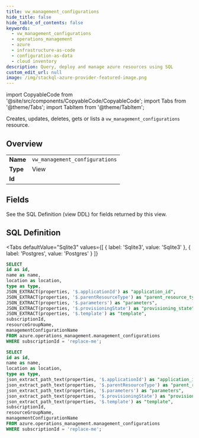 ```yaml
--- 
title: vw_management_configurations
hide_title: false
hide_table_of_contents: false
keywords:
  - vw_management_configurations
  - operations_management
  - azure
  - infrastructure-as-code
  - configuration-as-data
  - cloud inventory
description: Query, deploy and manage azure resources using SQL
custom_edit_url: null
image: /img/stackql-azure-provider-featured-image.png
---
```


import CopyableCode from '@site/src/components/CopyableCode/CopyableCode';
import Tabs from '@theme/Tabs';
import TabItem from '@theme/TabItem';

Creates, updates, deletes, gets or lists a <code>vw_management_configurations</code> resource.

## Overview
<table><tbody>
<tr><td><b>Name</b></td><td><code>vw_management_configurations</code></td></tr>
<tr><td><b>Type</b></td><td>View</td></tr>
<tr><td><b>Id</b></td><td><CopyableCode code="azure.operations_management.vw_management_configurations" /></td></tr>
</tbody></table>

## Fields

See the SQL Definition (view DDL) for fields returned by this view.

## SQL Definition

<Tabs
defaultValue="Sqlite3"
values={[
{ label: 'Sqlite3', value: 'Sqlite3' },
{ label: 'Postgres', value: 'Postgres' }
]}
>
<TabItem value="Sqlite3">

```sql
SELECT
id as id,
name as name,
location as location,
type as type,
JSON_EXTRACT(properties, '$.applicationId') as "application_id",
JSON_EXTRACT(properties, '$.parentResourceType') as "parent_resource_type",
JSON_EXTRACT(properties, '$.parameters') as "parameters",
JSON_EXTRACT(properties, '$.provisioningState') as "provisioning_state",
JSON_EXTRACT(properties, '$.template') as "template",
subscriptionId,
resourceGroupName,
managementConfigurationName
FROM azure.operations_management.management_configurations
WHERE subscriptionId = 'replace-me';
```

</TabItem>
<TabItem value="Postgres">

```sql
SELECT
id as id,
name as name,
location as location,
type as type,
json_extract_path_text(properties, '$.applicationId') as "application_id",
json_extract_path_text(properties, '$.parentResourceType') as "parent_resource_type",
json_extract_path_text(properties, '$.parameters') as "parameters",
json_extract_path_text(properties, '$.provisioningState') as "provisioning_state",
json_extract_path_text(properties, '$.template') as "template",
subscriptionId,
resourceGroupName,
managementConfigurationName
FROM azure.operations_management.management_configurations
WHERE subscriptionId = 'replace-me';
```

</TabItem>
</Tabs>
